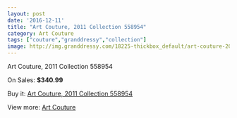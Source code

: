 ```yaml
---
layout: post
date: '2016-12-11'
title: "Art Couture, 2011 Collection 558954"
category: Art Couture
tags: ["couture","granddressy","collection"]
image: http://img.granddressy.com/18225-thickbox_default/art-couture-2011-collection-558954.jpg
---
```

Art Couture, 2011 Collection 558954

On Sales: **$340.99**
<a href="https://www.granddressy.com/en/art-couture/17208-art-couture-2011-collection-558954.html"><amp-img layout="responsive" width="600" height="600" src="//img.granddressy.com/18225-thickbox_default/art-couture-2011-collection-558954.jpg" alt="Art Couture, 2011 Collection 558954 0" /></a>

Buy it: [Art Couture, 2011 Collection 558954](https://www.granddressy.com/en/art-couture/17208-art-couture-2011-collection-558954.html "Art Couture, 2011 Collection 558954")

View more: [Art Couture](https://www.granddressy.com/en/270-art-couture "Art Couture")